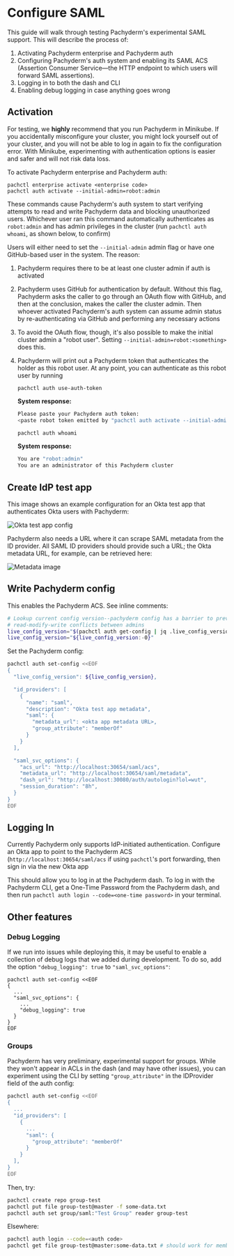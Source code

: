 # Configure SAML

This guide will walk through testing Pachyderm's experimental SAML support.
This will describe the process of:

1. Activating Pachyderm enterprise and Pachyderm auth
1. Configuring Pachyderm's auth system and enabling its SAML ACS (Assertion
   Consumer Service—the HTTP endpoint to which users will forward SAML
   assertions).
1. Logging in to both the dash and CLI
1. Enabling debug logging in case anything goes wrong

## Activation

For testing, we **highly** recommend that you run Pachyderm in Minikube. If you
accidentally misconfigure your cluster, you might lock yourself out of your
cluster, and you will not be able to log in again to fix the configuration
error. With Minikube, experimenting with authentication options is easier and
safer and will not risk data loss.

To activate Pachyderm enterprise and Pachyderm auth:

```
pachctl enterprise activate <enterprise code>
pachctl auth activate --initial-admin=robot:admin
```

These commands cause Pachyderm's auth system to start verifying attempts to
read and write Pachyderm data and blocking unauthorized users. Whichever user
ran this command automatically authenticates as `robot:admin` and has admin
privileges in the cluster (run `pachctl auth whoami`, as shown below, to
confirm)

Users will either need to set the `--initial-admin` admin flag or have one
GitHub-based user in the system. The reason:
1. Pachyderm requires there to be at least one cluster admin if auth is
   activated
1. Pachyderm uses GitHub for authentication by default. Without this flag,
   Pachyderm asks the caller to go through an OAuth flow with GitHub, and then
   at the conclusion, makes the caller the cluster admin. Then whoever
   activated Pachyderm's auth system can assume admin status by
   re-authenticating via GitHub and performing any necessary actions
1. To avoid the OAuth flow, though, it's also possible to make the initial
   cluster admin a "robot user". Setting `--initial-admin=robot:<something>`
   does this.
1. Pachyderm will print out a Pachyderm token that authenticates the holder as
   this robot user. At any point, you can authenticate as this robot user by
   running

   ```
   pachctl auth use-auth-token
   ```

   **System response:**

   ```bash
   Please paste your Pachyderm auth token:
   <paste robot token emitted by "pachctl auth activate --initial-admin=robot:admin">
   ```

   ```bash
   pachctl auth whoami
    ```

   **System response:**

   ```bash
   You are "robot:admin"
   You are an administrator of this Pachyderm cluster
   ```

## Create IdP test app
This image shows an example configuration for an Okta test app that
authenticates Okta users with Pachyderm:

![Okta test app config](../assets/images/okta_form.png)

Pachyderm also needs a URL where it can scrape SAML metadata from the ID
provider. All SAML ID providers should provide such a URL; the Okta metadata
URL, for example, can be retrieved here:

![Metadata image](../assets/images/IdPMetadata_highlight.png)

## Write Pachyderm config
This enables the Pachyderm ACS. See inline comments:

```bash
# Lookup current config version--pachyderm config has a barrier to prevent
# read-modify-write conflicts between admins
live_config_version="$(pachctl auth get-config | jq .live_config_version)"
live_config_version="${live_config_version:-0}"
```

Set the Pachyderm config:

```bash
pachctl auth set-config <<EOF
{
  "live_config_version": ${live_config_version},

  "id_providers": [
    {
      "name": "saml",
      "description": "Okta test app metadata",
      "saml": {
        "metadata_url": <okta app metadata URL>,
        "group_attribute": "memberOf"
      }
    }
  ],

  "saml_svc_options": {
    "acs_url": "http://localhost:30654/saml/acs",
    "metadata_url": "http://localhost:30654/saml/metadata",
    "dash_url": "http://localhost:30080/auth/autologin?lol=wut",
    "session_duration": "8h",
  }
}
EOF
```

## Logging In
Currently Pachyderm only supports IdP-initiated authentication. Configure
an Okta app to point to the Pachyderm ACS
(`http://localhost:30654/saml/acs` if using `pachctl`'s port forwarding, then
sign in via the new Okta app

This should allow you to log in at the Pachyderm dash. To log in with the
Pachyderm CLI, get a One-Time Password from the Pachyderm dash, and then
run `pachctl auth login --code=<one-time password>` in your terminal.

## Other features
### Debug Logging
If we run into issues while deploying this, it may be useful to enable
a collection of debug logs that we added during development. To do so,
add the option `"debug_logging": true` to `"saml_svc_options"`:

```
pachctl auth set-config <<EOF
{
  ...
  "saml_svc_options": {
    ...
    "debug_logging": true
  }
}
EOF
```

### Groups
Pachyderm has very preliminary, experimental support for groups. While they won't
appear in ACLs in the dash (and may have other issues), you can experiment using
the CLI by setting `"group_attribute"` in the IDProvider field of the auth config:

```bash
pachctl auth set-config <<EOF
{
  ...
  "id_providers": [
    {
      ...
      "saml": {
        "group_attribute": "memberOf"
      }
    }
  ],
}
EOF
```

Then, try:

```bash
pachctl create repo group-test
pachctl put file group-test@master -f some-data.txt
pachctl auth set group/saml:"Test Group" reader group-test
```

Elsewhere:

```bash
pachctl auth login --code=<auth code>
pachctl get file group-test@master:some-data.txt # should work for members of "Test Group"
```
